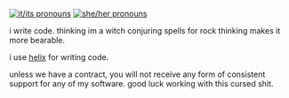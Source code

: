 [![it/its pronouns](https://img.shields.io/badge/pronouns-it%2Fits-b056f5)](https://pronoun.is/it)
[![she/her pronouns](https://img.shields.io/badge/pronouns-she%2Fher-dabdab)](https://pronoun.is/she/her)

i write code. thinking im a witch conjuring spells for rock thinking makes it more bearable.

i use [helix](https://helix-editor.com/) for writing code.

unless we have a contract, you will not receive any form of consistent support for any of my software. good luck working with this cursed shit.
